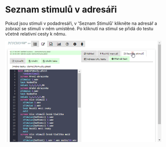 # Seznam stimulů v adresáři

Pokud jsou stimuli v podadresáři, v 'Seznam Stimulů' klikněte na adresář a zobrazí se stimuli v něm umístěné. Po kliknutí na stimul se přidá do testu včetně relativní cesty k němu.

![Pokud je stimul v adresáři, pak relativní cesta je přidána do definice 'stimulus'](../../.gitbook/assets/r2etxtbsv1.gif)



